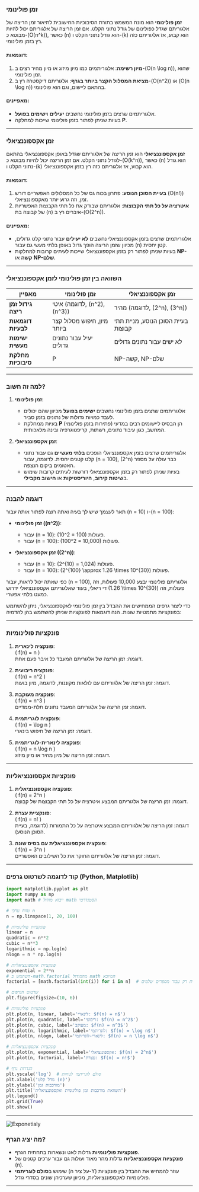 ### **זמן פולינומי**

**זמן פולינומי** הוא מונח המשמש בתורת הסיבוכיות החישובית לתיאור זמן הריצה של אלגוריתם שגדל כפולינום של גודל נתוני הקלט. אם זמן הריצה של אלגוריתם יכול להיות מבוטא כ-\(O(n^k)\), כאשר \(n\) הוא גודל נתוני הקלט ו-\(k\) הוא קבוע, אז אלגוריתם כזה רץ בזמן פולינומי.

#### **דוגמאות:**
1. **מיון רשימה**: אלגוריתמים כמו מיון מיזוג או מיון מהיר רצים ב-\(O(n \log n)\), שהוא זמן פולינומי.
2. **מציאת המסלול הקצר ביותר בגרף**: אלגוריתם דיקסטרה רץ ב-\(O(n^2)\) או \(O(n \log n)\) בהתאם ליישום, וגם הוא פולינומי.

#### **מאפיינים:**
- אלגוריתמים שרצים בזמן פולינומי נחשבים **יעילים** ו**ישימים בפועל**.
- בעיות שניתן לפתור בזמן פולינומי שייכות למחלקה **P**.

---

### **זמן אקספוננציאלי**

**זמן אקספוננציאלי** הוא זמן הריצה של אלגוריתם שגדל באופן אקספוננציאלי בהתאם לגודל נתוני הקלט. אם זמן הריצה יכול להיות מבוטא כ-\(O(k^n)\), כאשר \(n\) הוא גודל נתוני הקלט ו-\(k\) הוא קבוע, אז אלגוריתם כזה רץ בזמן אקספוננציאלי.

#### **דוגמאות:**
1. **בעיית הסוכן הנוסע**: פתרון בכוח גס של כל המסלולים האפשריים דורש \(O(n!)\) זמן, וזה גרוע יותר מאקספוננציאלי.
2. **איטרציה על כל תתי הקבוצות**: אלגוריתם שבודק את כל תתי הקבוצות האפשריות של קבוצה בת \(n\) איברים רץ ב-\(O(2^n)\).

#### **מאפיינים:**
- אלגוריתמים שרצים בזמן אקספוננציאלי נחשבים **לא יעילים** עבור נתוני קלט גדולים, מכיוון שזמן הריצה הופך גדול באופן בלתי מעשי גם עבור \(n\) קטן יחסית.
- בעיות שניתן לפתור רק בזמן אקספוננציאלי שייכות לעיתים קרובות למחלקות **NP-קשה** או **NP-שלם**.

---

### **השוואה בין זמן פולינומי לזמן אקספוננציאלי**

| **מאפיין** | **זמן פולינומי** | **זמן אקספוננציאלי** |
| ----------------------------- | -------------------------------------- | ---------------------------------------- |
| **גידול זמן ריצה** | איטי (לדוגמה, \(n^2\), \(n^3\)) | מהיר (לדוגמה, \(2^n\), \(3^n\)) |
| **דוגמאות לבעיות** | מיון, חיפוש מסלול קצר ביותר | בעיית הסוכן הנוסע, מניית תתי קבוצות |
| **ישימות מעשית** | יעיל עבור נתונים גדולים | לא ישים עבור נתונים גדולים |
| **מחלקת סיבוכיות** | P | NP-קשה, NP-שלם |

---

### **למה זה חשוב?**

1. **זמן פולינומי**:
   - אלגוריתמים שרצים בזמן פולינומי נחשבים **ישימים בפועל** מכיוון שהם יכולים לעבד כמויות גדולות של נתונים בזמן סביר.
   - בעיות ממחלקת **P** (פתירות בזמן פולינומי) הן הבסיס ליישומים רבים במדעי המחשב, כגון עיבוד נתונים, רשתות, קריפטוגרפיה ובינה מלאכותית.

2. **זמן אקספוננציאלי**:
   - אלגוריתמים שרצים בזמן אקספוננציאלי הופכים **בלתי מעשיים** גם עבור נתוני קלט קטנים יחסית. לדוגמה, עבור \(n = 100\), \(2^n\) כבר עולה על מספר האטומים ביקום הנצפה.
   - בעיות שניתן לפתור רק בזמן אקספוננציאלי דורשות לעיתים קרובות שימוש ב**שיטות קירוב**, **היוריסטיקות** או **חישוב מקבילי**.

---

### **דוגמה להבנה**

תאר לעצמך שיש לך בעיה ואתה רוצה לפתור אותה עבור \(n = 10\) ו-\(n = 100\):

- **זמן פולינומי (\(n^2\))**:
  - עבור \(n = 10\): \(10^2 = 100\) פעולות.
  - עבור \(n = 100\): \(100^2 = 10\,000\) פעולות.

- **זמן אקספוננציאלי (\(2^n\))**:
  - עבור \(n = 10\): \(2^{10} = 1\,024\) פעולות.
  - עבור \(n = 100\): \(2^{100} \approx 1.26 \times 10^{30}\) פעולות.

כפי שאתה יכול לראות, עבור \(n = 100\), אלגוריתם פולינומי יבצע 10,000 פעולות, וזה די ריאלי, בעוד שאלגוריתם אקספוננציאלי ידרוש \(1.26 \times 10^{30}\) פעולות, וזה כמעט בלתי אפשרי.

כדי ליצור גרפים הממחישים את ההבדל בין זמן פולינומי לאקספוננציאלי, ניתן להשתמש בפונקציות מתמטיות שונות. הנה דוגמאות לפונקציות שניתן להשתמש בהן להדמיה:

---

### **פונקציות פולינומיות**
1. **פונקציה לינארית**:  
   \( f(n) = n \)  
   דוגמה: זמן הריצה של אלגוריתם המעבד כל איבר פעם אחת.

2. **פונקציה ריבועית**:  
   \( f(n) = n^2 \)  
   דוגמה: זמן הריצה של אלגוריתם עם לולאות מקוננות, לדוגמה, מיון בועות.

3. **פונקציה מעוקבת**:  
   \( f(n) = n^3 \)  
   דוגמה: זמן הריצה של אלגוריתם המעבד נתונים תלת-ממדיים.

4. **פונקציה לוגריתמית**:  
   \( f(n) = \log n \)  
   דוגמה: זמן הריצה של חיפוש בינארי.

5. **פונקציה לינארית-לוגריתמית**:  
   \( f(n) = n \log n \)  
   דוגמה: זמן הריצה של מיון מהיר או מיון מיזוג.

---

### **פונקציות אקספוננציאליות**
1. **פונקציה אקספוננציאלית**:  
   \( f(n) = 2^n \)  
   דוגמה: זמן הריצה של אלגוריתם המבצע איטרציה על כל תתי הקבוצות של קבוצה.

2. **פונקציית עצרת**:  
   \( f(n) = n! \)  
   דוגמה: זמן הריצה של אלגוריתם המבצע איטרציה על כל התמורות (לדוגמה, בעיית הסוכן הנוסע).

3. **פונקציה אקספוננציאלית עם בסיס שונה**:  
   \( f(n) = 3^n \)  
   דוגמה: זמן הריצה של אלגוריתם החוקר את כל השילובים האפשריים.

---

### **קוד לדוגמה לשרטוט גרפים (Python, Matplotlib)**

```python
import matplotlib.pyplot as plt
import numpy as np
import math # ייבוא מודול math הסטנדרטי

# טווח ערכי n
n = np.linspace(1, 20, 100)

# פונקציות פולינומיות
linear = n
quadratic = n**2
cubic = n**3
logarithmic = np.log(n)
nlogn = n * np.log(n)

# פונקציות אקספוננציאליות
exponential = 2**n
# השתמש ב-math.factorial מהמודול math המיובא
factorial = [math.factorial(int(i)) for i in n]  # פונקציית עצרת מוגדרת רק עבור מספרים שלמים

# שרטוט הגרפים
plt.figure(figsize=(10, 6))

# פונקציות פולינומיות
plt.plot(n, linear, label='לינארי: $f(n) = n$')
plt.plot(n, quadratic, label='ריבועי: $f(n) = n^2$')
plt.plot(n, cubic, label='מעוקב: $f(n) = n^3$')
plt.plot(n, logarithmic, label='לוגריתמי: $f(n) = \log n$')
plt.plot(n, nlogn, label='לינארי-לוגריתמי: $f(n) = n \log n$')

# פונקציות אקספוננציאליות
plt.plot(n, exponential, label='אקספוננציאלי: $f(n) = 2^n$')
plt.plot(n, factorial, label='עצרת: $f(n) = n!$')

# הגדרות גרף
plt.yscale('log')  # סולם לוגריתמי לנוחות
plt.xlabel('גודל קלט (n)')
plt.ylabel('מורכבות זמן')
plt.title('השוואת מורכבות זמן פולינומית ואקספוננציאלית')
plt.legend()
plt.grid(True)
plt.show()
```

---
![Exponetialy](../assets/exponetialy.png)

### **מה יציג הגרף?**
- **פונקציות פולינומיות** גדלות לאט ונשארות בתחתית הגרף.
- **פונקציות אקספוננציאליות** גדלות מהר מאוד ועולות גם עבור ערכים קטנים של \(n\).
- שימוש ב**סולם לוגריתמי** (על ציר ה-Y) עוזר להמחיש את ההבדל בין פונקציות פולינומיות לאקספוננציאליות, מכיוון שערכיהן שונים בסדרי גודל.

---
